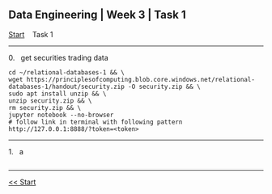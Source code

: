 ## Data Engineering | Week 3 | Task 1

[Start](https://github.com/AFC-AI2C-Cohort-04/coleman-code/blob/main/data_engineering/week_3/start.md)    Task 1

---

0.   get securities trading data
```
cd ~/relational-databases-1 && \
wget https://principlesofcomputing.blob.core.windows.net/relational-databases-1/handout/security.zip -O security.zip && \
sudo apt install unzip && \
unzip security.zip && \
rm security.zip && \
jupyter notebook --no-browser
# follow link in terminal with following pattern http://127.0.0.1:8888/?token=<token>
```

---

1.   a
```

```

---


[<< Start](https://github.com/AFC-AI2C-Cohort-04/coleman-code/blob/main/data_engineering/week_3/start.md)
